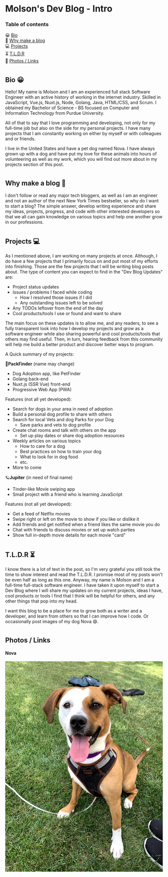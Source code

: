 # Molson's Dev Blog - Intro

### Table of contents
😀 [Bio](#Bio)\
📝 [Why make a blog](#Why-make-a-blog)\
💻 [Projects](#Projects)\
⏳ [T.L.D.R](#T.L.D.R)\
🔗 [Photos / Links](#Photos-/-Links)

#
## Bio 😀

Hello! My name is Molson and I am an experienced full stack Software Engineer with an active history of working in the internet industry. Skilled in JavaScript, Vue.js, Nuxt.js, Node, Golang, Java, HTML/CSS, and Scrum. I obtained my Bachelor of Science - BS focused on Computer and Information Technology from Purdue University.

All of that to say that I love programming and developing, not only for my full-time job but also on the side for my personal projects. I have many projects that I am constantly working on either by myself or with colleagues and or friends.

I live in the United States and have a pet dog named Nova. I have always grown up with a dog and have put my love for these animals into hours of volunteering as well as my work, which you will find out more about in my projects section of this post.
#
## Why make a blog 📝

I don't follow or read any major tech bloggers, as well as I am an engineer and not an author of the next New York Times bestseller, so why do I want to start a blog? The simple answer, develop writing experience and share my ideas, projects, progress, and code with other interested developers so that we all can gain knowledge on various topics and help one another grow in our professions.
#
## Projects 💻

As I mentioned above, I am working on many projects at once. Although, I do have a few projects that I primarily focus on and put most of my efforts into finishing. Those are the few projects that I will be writing blog posts about. The type of content you can expect to find in the "Dev Blog Updates" are:
- Project status updates
- Issues / problems I faced while coding
  - How I resolved those issues if I did
  - Any outstanding issues left to be solved
- Any TODOs leftover from the end of the day
- Cool products/tools I use or found and want to share

The main focus on these updates is to allow me, and any readers, to see a fully transparent look into how I develop my projects and grow as a software engineer while also sharing powerful and cool products/tools that others may find useful. Then, in turn, hearing feedback from this community will help me build a better product and discover better ways to program.

A Quick summary of my projects:

🐶**PackFinder** (name may change)
  - Dog Adoption app, like PetFinder
  - Golang back-end
  - Nuxt.js (SSR Vue) front-end
  - Progressive Web App (PWA)

Features (not all yet developed):
  - Search for dogs in your area in need of adoption
  - Build a personal dog profile to share with others
  - Search for local Vets and dog Parks for your Dog
    - Save parks and vets to dog profile
  - Create chat rooms and talk with others on the app
    - Set up play dates or share dog adoption resources
  - Weekly articles on various topics
    - How to care for a dog
    - Best practices on how to train your dog
    - What to look for in dog food
    - etc.
  - More to come

🪐**Jupiter** (in need of final name)
  - Tinder-like Movie swiping app
  - Small project with a friend who is learning JavaScript

Features (not all yet developed):
  - Get a feed of Netflix movies
  - Swipe right or left on the movie to show if you like or dislike it
  - Add friends and get notified when a friend likes the same movie you do
  - Chat with friends to discuss movies or set up watch parties
  - Show full in-depth movie details for each movie "card"
#
## T.L.D.R ⏳

I know there is a lot of text in the post, so I'm very grateful you still took the time to show interest and read the T.L.D.R. I promise most of my posts won't be even half as long as this one. Anyway, my name is Molson and I am a full-time full-stack software engineer. I have taken it upon myself to start a Dev Blog where I will share my updates on my current projects, ideas I have, cool products or tools I find that I think will be helpful for others, and any other things that pop into my head.

I want this blog to be a place for me to grow both as a writer and a developer, and learn from others so that I can improve how I code. Or occasionally post images of my dog Nova 😄.
#
## Photos / Links

#### Nova
![My dog Nova - she/her](nova.jpg "Nova")